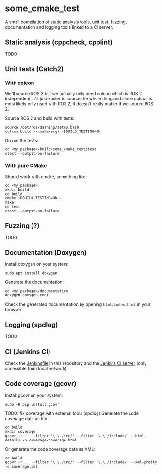 # some_cmake_test

A small compilation of static analysis tools, unit test, fuzzing, documentation and logging tools linked to a CI server.

## Static analysis (cppcheck, cpplint)

TODO

## Unit tests (Catch2)
### With colcon
We'll source ROS 2 but we actually only need colcon which is ROS 2 independent, it's just easier to source the whole thing and since colcon is most likely only used with ROS 2, it doesn't really matter if we source ROS 2.

Source ROS 2 and build with tests:
```
source /opt/ros/dashing/setup.bash
colcon build --cmake-args -DBUILD_TESTING=ON
```

Go run the tests:
```
cd <my_package>/build/some_cmake_test/test
ctest --output-on-failure
```

### With pure CMake

Should work with cmake, something like:
```
cd <my_package>
mkdir build
cd build
cmake -DBUILD_TESTING=ON ..
make
cd test
ctest --output-on-failure
```

## Fuzzing (?)

TODO

## Documentation (Doxygen)

Install doxygen on your system:
```
sudo apt install doxygen
```

Generate the documentation:
```
cd <my_package>/documentation
doxygen doxygen.conf
```

Check the generated documentation by opening `html/index.html` in your browser.


## Logging (spdlog)

TODO

## CI (Jenkins CI)

Check the [Jenkinsfile](Jenkinsfile) in this repository and the [Jenkins CI server](http://hopermf-desktop.local:8080/job/cmake_package_pipeline/) (only accessible from local network).

## Code coverage (gcovr)


Install gcovr on your system:
```
sudo -H pip install gcovr
```

TODO: fix coverage with external tools (spdlog)
Generate the code coverage data as html:
```
cd build
mkdir coverage
gcovr -r .. --filter '\.\./src/' --filter '\.\./include/' --html-details -o coverage/coverage.html 
```

Or generate the code coverage data as XML:
```
cd build
gcovr -r .. --filter '\.\./src/' --filter '\.\./include/' --xml-pretty -o coverage.xml 
```
